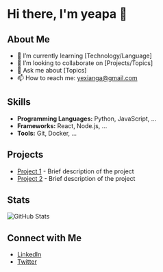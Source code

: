 # Hi there, I'm yeapa 👋

## About Me
- 🌱 I’m currently learning [Technology/Language]
- 👯 I’m looking to collaborate on [Projects/Topics]
- 💬 Ask me about [Topics]
- 📫 How to reach me: yexianga@gmail.com

## Skills
- **Programming Languages:** Python, JavaScript, ...
- **Frameworks:** React, Node.js, ...
- **Tools:** Git, Docker, ...

## Projects
- [Project 1](link) - Brief description of the project
- [Project 2](link) - Brief description of the project

## Stats
![GitHub Stats](https://github-readme-stats.vercel.app/api?username=yourusername&show_icons=true&theme=radical)

## Connect with Me
- [LinkedIn](link)
- [Twitter](link)
